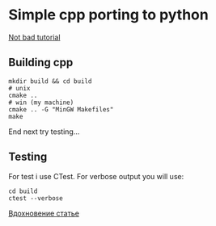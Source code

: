 # Simple cpp porting to python

[Not bad tutorial](https://smyt.ru/blog/sozdaem-s-python-rasshireniya-s-pomshyu-pybind11/?ysclid=lr6j5noobx652421112)

## Building cpp
```bush
mkdir build && cd build
# unix
cmake ..
# win (my machine)
cmake .. -G "MinGW Makefiles"
make
```
End next try testing...

## Testing

For test i use CTest. For verbose output you will use:
```bush
cd build
ctest --verbose
```

[Вдохновение статье](https://github.com/smrfeld/cmake_cpp_pybind11_tutorial.git)